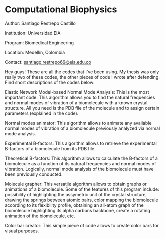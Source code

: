 # Computational Biophysics

Author: Santiago Restrepo Castillo

Institution: Universidad EIA

Program: Biomedical Engineering

Location: Medellín, Colombia

Contact: santiago.restrepo66@eia.edu.co

Hey guys! These are all the codes that I've been using. My thesis was only really two of these codes, the other pieces of code I wrote after defending. Find short descriptions of the codes below:

Elastic Network Model-based Normal Mode Analysis: This is the most important code. This algorithm allows you to find the natural frequencies and normal modes of vibration of a biomolecule with a known crystal structure. All you need is the PDB file of the molecule and to assign certain parameters (explained in the code).

Normal modes animator: This algorithm allows to animate any available normal modes of vibration of a biomolecule previously analyzed via normal mode analysis.

Experimental B-factors: This algorithm allows to retrieve the experimental B-factors of a biomolecule from its PDB file.

Theoretical B-factors: This algorithm allows to calculate the B-factors of a biomolecule as a function of its natural frequencies and normal modes of vibration. Logically, normal mode analysis of the biomolecule must have been previously conducted.

Molecule grapher: This versatile algorithm allows to obtain graphs or animations of a biomolecule. Some of the features of this program include: possibility of highlighting the assymetric unit of the crystal structure, drawing the springs between atomic pairs, color mapping the biomolecule according to its flexibility profile, obtaining an all-atom graph of the biomolecule highlighting its alpha carbons backbone, create a rotating animation of the biomolecule, etc.

Color bar creator: This simple piece of code allows to create color bars for visual purposes.
